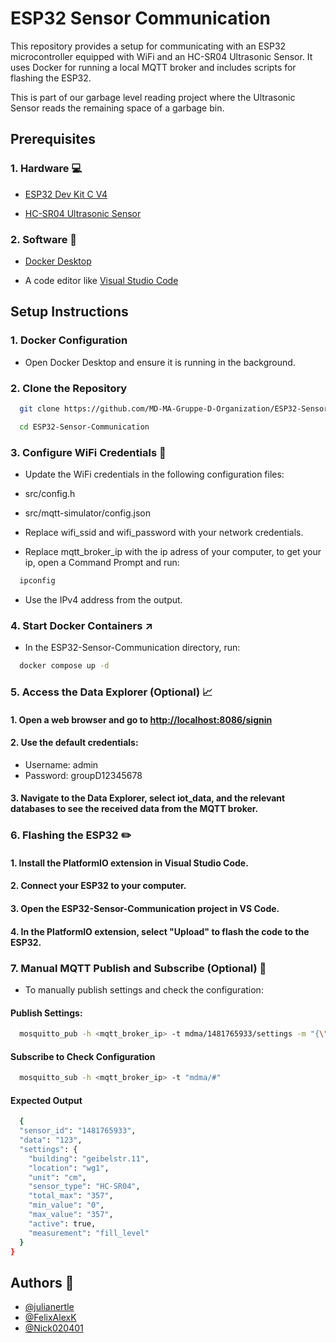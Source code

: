  
# ESP32 Sensor Communication

This repository provides a setup for communicating with an ESP32 microcontroller equipped with WiFi and an HC-SR04 Ultrasonic Sensor. It uses Docker for running a local MQTT broker and includes scripts for flashing the ESP32.

This is part of our garbage level reading project where the Ultrasonic Sensor reads the remaining space of a garbage bin.




## Prerequisites

### 1.  Hardware 💻

- [ESP32 Dev Kit C V4](https://www.az-delivery.de/en/products/esp-32-dev-kit-c-v4)

- [HC-SR04 Ultrasonic Sensor](https://www.az-delivery.de/en/products/3er-set-hc-sr04-ultraschallmodule)

### 2.  Software 📲

- [Docker Desktop](https://www.docker.com/products/docker-desktop/)

- A code editor like [Visual Studio Code](https://code.visualstudio.com/)




## Setup Instructions
### 1. Docker Configuration
- Open Docker Desktop and ensure it is running in the background.

### 2. Clone the Repository

```bash
  git clone https://github.com/MD-MA-Gruppe-D-Organization/ESP32-Sensor-Communication.git
```
```bash
  cd ESP32-Sensor-Communication
```
### 3. Configure WiFi Credentials 🛜
- Update the WiFi credentials in the following configuration files:

- src/config.h
- src/mqtt-simulator/config.json

- Replace wifi_ssid and wifi_password with your network credentials.
- Replace mqtt_broker_ip with the ip adress of your computer, to get your ip, open a Command Prompt and run:

```bash
  ipconfig
```
- Use the IPv4 address from the output.

### 4. Start Docker Containers ↗️
- In the ESP32-Sensor-Communication directory, run:
```bash
  docker compose up -d
```

### 5. Access the Data Explorer (Optional) 📈
#### 1. Open a web browser and go to [http://localhost:8086/signin](http://localhost:8086/signin)

#### 2. Use the default credentials:
- Username: admin
- Password: groupD12345678

#### 3. Navigate to the Data Explorer, select iot_data, and the relevant databases to see the received data from the MQTT broker.

### 6. Flashing the ESP32 ✏️
#### 1. Install the PlatformIO extension in Visual Studio Code.
#### 2. Connect your ESP32 to your computer.
#### 3. Open the ESP32-Sensor-Communication project in VS Code.
#### 4. In the PlatformIO extension, select "Upload" to flash the code to the ESP32.

### 7. Manual MQTT Publish and Subscribe (Optional) 📩
- To manually publish settings and check the configuration:

#### Publish Settings:
```bash
  mosquitto_pub -h <mqtt_broker_ip> -t mdma/1481765933/settings -m "{\"settings\":{\"building\":\"geibelstr.11\",\"location\":\"wg1\",\"unit\":\"cm\",\"sensor_type\":\"HC-SR04\",\"total_max\":\"357\",\"min_value\":\"0\",\"max_value\":\"357\",\"active\":true,\"measurement\":\"fill_level\"}}"
```

#### Subscribe to Check Configuration

```bash
  mosquitto_sub -h <mqtt_broker_ip> -t "mdma/#"
```

#### Expected Output
```bash
  {
  "sensor_id": "1481765933",
  "data": "123",
  "settings": {
    "building": "geibelstr.11",
    "location": "wg1",
    "unit": "cm",
    "sensor_type": "HC-SR04",
    "total_max": "357",
    "min_value": "0",
    "max_value": "357",
    "active": true,
    "measurement": "fill_level"
  }
}

```

## Authors 👥

- [@julianertle](https://github.com/julianertle)
- [@FelixAlexK](https://github.com/FelixAlexK)
- [@Nick020401](https://github.com/Nick020401)

